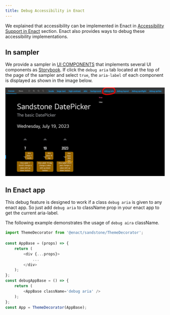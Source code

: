 ```yaml
---
title: Debug Accessibility in Enact
---
```


We explained that accessibility can be implemented in Enact in [Accessibility Support in Enact](../../accessibility) section.
Enact also provides ways to debug these accessibility implementations.

## In sampler

We provide a sampler in [UI COMPONENTS](https://enactjs.com/sampler/sandstone) that implements several UI components as [Storybook](https://storybook.js.org/).
If click the `debug aria` tab located at the top of the page of the sampler and select `true`, the `aria-label` of each component is displayed as shown in the image below.

![debug-aria in sampler](Debugaria-Sampler.png)

## In Enact app

This debug feature is designed to work if a class `debug aria` is given to any enact app.
So just add `debug aria` to className prop in your enact app to get the current aria-label.

The following example demonstrates the usage of `debug aira` className.

```js
import ThemeDecorator from '@enact/sandstone/ThemeDecorator';

const AppBase = (props) => {
	return (
		<div {...props}>
			...
		</div>
	);
};
const debugAppBase = () => {
	return (
		<AppBase className='debug aria' />
	);
};
const App = ThemeDecorator(AppBase);
```
